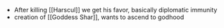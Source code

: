 * After killing [[Harscul]] we get his favor, basically diplomatic immunity
* creation of [[Goddess Shar]], wants to ascend to godhood
